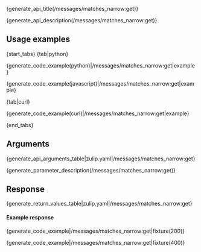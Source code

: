 {generate_api_title(/messages/matches_narrow:get)}

{generate_api_description(/messages/matches_narrow:get)}

## Usage examples

{start_tabs}
{tab|python}

{generate_code_example(python)|/messages/matches_narrow:get|example}

{generate_code_example(javascript)|/messages/matches_narrow:get|example}

{tab|curl}

{generate_code_example(curl)|/messages/matches_narrow:get|example}

{end_tabs}

## Arguments

{generate_api_arguments_table|zulip.yaml|/messages/matches_narrow:get}

{generate_parameter_description(/messages/matches_narrow:get)}

## Response

{generate_return_values_table|zulip.yaml|/messages/matches_narrow:get}

#### Example response

{generate_code_example|/messages/matches_narrow:get|fixture(200)}

{generate_code_example|/messages/matches_narrow:get|fixture(400)}
